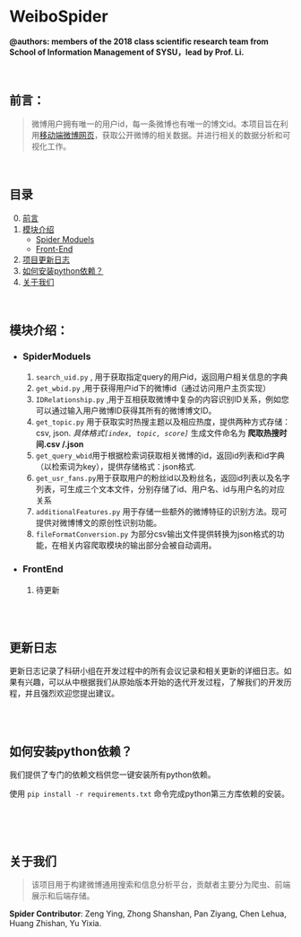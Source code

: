 # WeiboSpider
**@authors: members of the 2018 class scientific research team from School of Information Management of SYSU，lead by Prof. Li.**

<br>

## 前言：
> 微博用户拥有唯一的用户id，每一条微博也有唯一的博文id。本项目旨在利用[移动端微博网页](http://m.weibo.cn)，获取公开微博的相关数据。并进行相关的数据分析和可视化工作。

<br>

## 目录
0. [前言](##前言)
1. [模块介绍](##模块介绍)
    + [Spider Moduels](###SpiderModuels)
    + [Front-End](###FrontEnd)
2. [项目更新日志](##更新日志)
3. [如何安装python依赖？](##如何安装python依赖)
4. [关于我们](##关于我们)

<br>

## 模块介绍：

+ ### SpiderModuels

    1. `search_uid.py` , 用于获取指定query的用户id，返回用户相关信息的字典
    2. `get_wbid.py` ,用于获得用户id下的微博id（通过访问用户主页实现）
    3. `IDRelationship.py` ,用于互相获取微博中复杂的内容识别ID关系，例如您可以通过输入用户微博ID获得其所有的微博博文ID。
    4. `get_topic.py` 用于获取实时热搜主题以及相应热度，提供两种方式存储：csv, json. *具体格式`[index, topic, score]`* 
    生成文件命名为 **爬取热搜时间.csv /.json** 
    5. `get_query_wbid`用于根据检索词获取相关微博的id，返回id列表和id字典（以检索词为key），提供存储格式：json格式.
    6. `get_usr_fans.py`用于获取用户的粉丝id以及粉丝名，返回id列表以及名字列表，可生成三个文本文件，分别存储了id、用户名、id与用户名的对应关系
    7. `additionalFeatures.py` 用于存储一些额外的微博特征的识别方法。现可提供对微博博文的原创性识别功能。
    8. `fileFormatConversion.py` 为部分csv输出文件提供转换为json格式的功能，在相关内容爬取模块的输出部分会被自动调用。

+ ### FrontEnd

    1. 待更新

<br><br>

## 更新日志
更新日志记录了科研小组在开发过程中的所有会议记录和相关更新的详细日志。如果有兴趣，可以从中根据我们从原始版本开始的迭代开发过程，了解我们的开发历程，并且强烈欢迎您提出建议。

<br><br>

## 如何安装python依赖？
我们提供了专门的依赖文档供您一键安装所有python依赖。

使用 `pip install -r requirements.txt` 命令完成python第三方库依赖的安装。

<br><br><br>

## 关于我们
> 该项目用于构建微博通用搜索和信息分析平台，贡献者主要分为爬虫、前端展示和后端存储。

**Spider Contributor**: Zeng Ying, Zhong Shanshan, Pan Ziyang, Chen Lehua, Huang Zhishan, Yu Yixia.
